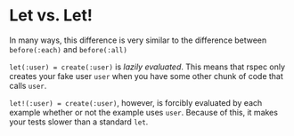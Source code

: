 # Let vs. Let!

In many ways, this difference is very similar to the difference between `before(:each)` and `before(:all)`

`let(:user) = create(:user)` is *lazily evaluated*. This means that rspec only creates 
your fake user `user` when you have some other chunk of code that calls `user`.

`let!(:user) = create(:user)`, however, is forcibly evaluated by each example whether or 
not the example uses `user`. Because of this, it makes your tests slower than a standard `let`.



